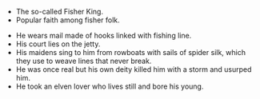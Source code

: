 - The so-called Fisher King.
- Popular faith among fisher folk.
* He wears mail made of hooks linked with fishing line.
* His court lies on the jetty.
* His maidens sing to him from rowboats with sails of spider silk, which they use to weave lines that never break.
* He was once real but his own deity killed him with a storm and usurped him.
* He took an elven lover who lives still and bore his young.